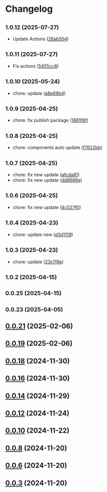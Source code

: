 # Changelog

## <small>1.0.12 (2025-07-27)</small>

* Update Actions ([26ab554](https://github.com/hq-kit/cli/commit/26ab554))

## <small>1.0.11 (2025-07-27)</small>

* Fix actions ([5455cc6](https://github.com/hq-kit/cli/commit/5455cc6))

## <small>1.0.10 (2025-05-24)</small>

* chore: update ([a8e69b4](https://github.com/hq-kit/cli/commit/a8e69b4))

## <small>1.0.9 (2025-04-25)</small>

* chore: fix publish package ([1881f8f](https://github.com/hq-kit/cli/commit/1881f8f))

## <small>1.0.8 (2025-04-25)</small>

* chore: components auto update ([f7622bb](https://github.com/hq-kit/cli/commit/f7622bb))

## <small>1.0.7 (2025-04-25)</small>

* chore: fix new update ([afcda81](https://github.com/hq-kit/cli/commit/afcda81))
* chore: fix new update ([dd8666e](https://github.com/hq-kit/cli/commit/dd8666e))

## <small>1.0.6 (2025-04-25)</small>

* chore: fix new update ([4c527f0](https://github.com/hq-kit/cli/commit/4c527f0))

## <small>1.0.4 (2025-04-23)</small>

* chore: update new ([d3d1119](https://github.com/hq-kit/cli/commit/d3d1119))

## <small>1.0.3 (2025-04-23)</small>

* chore: update ([23c119e](https://github.com/hq-kit/cli/commit/23c119e))

## <small>1.0.2 (2025-04-15)</small>

## <small>0.0.25 (2025-04-15)</small>

## <small>0.0.23 (2025-04-05)</small>

## [0.0.21](https://github.com/hq-kit/cli/compare/v0.0.20...v0.0.21) (2025-02-06)

## [0.0.19](https://github.com/hq-kit/cli/compare/v0.0.18...v0.0.19) (2025-02-06)

## [0.0.18](https://github.com/hq-kit/cli/compare/v0.0.17...v0.0.18) (2024-11-30)

## [0.0.16](https://github.com/hq-kit/cli/compare/v0.0.15...v0.0.16) (2024-11-30)

## [0.0.14](https://github.com/hq-kit/cli/compare/v0.0.13...v0.0.14) (2024-11-29)

## [0.0.12](https://github.com/hq-kit/cli/compare/v0.0.11...v0.0.12) (2024-11-24)

## [0.0.10](https://github.com/hq-kit/cli/compare/v0.0.9...v0.0.10) (2024-11-22)

## [0.0.8](https://github.com/hq-kit/cli/compare/v0.0.7...v0.0.8) (2024-11-20)

## [0.0.6](https://github.com/hq-kit/cli/compare/v0.0.5...v0.0.6) (2024-11-20)

## [0.0.3](https://github.com/hq-kit/cli/compare/v0.0.2...v0.0.3) (2024-11-20)
